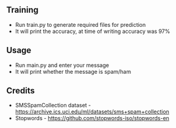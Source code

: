 ## Training
- Run train.py to generate required files for prediction
- It will print the accuracy, at time of writing accuracy was 97%
## Usage
- Run main.py and enter your message
- It will print whether the message is spam/ham

## Credits
- SMSSpamCollection dataset - https://archive.ics.uci.edu/ml/datasets/sms+spam+collection
- Stopwords - https://github.com/stopwords-iso/stopwords-en
